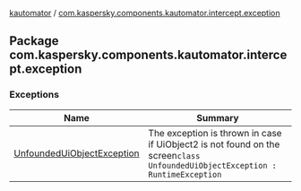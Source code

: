 [kautomator](../index.md) / [com.kaspersky.components.kautomator.intercept.exception](./index.md)

## Package com.kaspersky.components.kautomator.intercept.exception

### Exceptions

| Name | Summary |
|---|---|
| [UnfoundedUiObjectException](-unfounded-ui-object-exception/index.md) | The exception is thrown in case if UiObject2 is not found on the screen`class UnfoundedUiObjectException : RuntimeException` |
